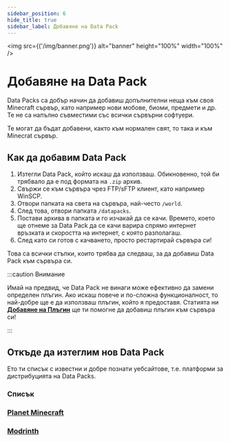 ```yaml
---
sidebar_position: 6
hide_title: true
sidebar_label: Добавяне на Data Pack
---
```


<img src={('/img/banner.png')} alt="banner" height="100%" width="100%" />

#  Добавяне на Data Pack

Data Packs са добър начин да добавиш допълнителни неща към своя Minecraft сървър, като например нови мобове, биоми, предмети и др. Те не са напълно съвместими със всички сървърни софтуери.

Те могат да бъдат добавени, както към нормален свят, то така и към Minecrat сървър.

## Как да добавим Data Pack

1. Изтегли Data Pack, който искаш да използваш. Обикновенно, той би трябвало да е под формата на ``.zip`` архив.
2. Свържи се към сървъра чрез FTP/sFTP клиент, като например WinSCP.
3. Отвори папката на света на сървъра, най-често ``/world``.
4. След това, отвори папката ``/datapacks``.
5. Постави архива в папката и го изчакай да се качи. Времето, което ще отнеме за Data Pack да се качи варира спрямо интернет връзката и скоростта на интернет, с която разполагаш.
6. След като си готов с качването, просто рестартирай сървъра си!

Това са всички стъпки, които трябва да следваш, за да добавиш Data Pack към сървъра си.

:::caution Внимание

Имай на предвид, че Data Pack не винаги може ефективно да замени определен плъгин. Ако искаш повече и по-сложна функционалност, то най-добре ще е да използваш плъгин, който я предоставя. Статията ни [**Добавяне на Плъгин**](add-plugin.md) ще ти помогне да добавиш плъгин към сървъра си!

:::

## Откъде да изтеглим нов Data Pack

Ето ти списък с известни и добре познати уебсайтове, т.е. платформи за дистрибуцията на Data Packs.

### Списък

### [Planet Minecraft](https://www.planetminecraft.com/)

### [Modrinth](https://modrinth.com/)